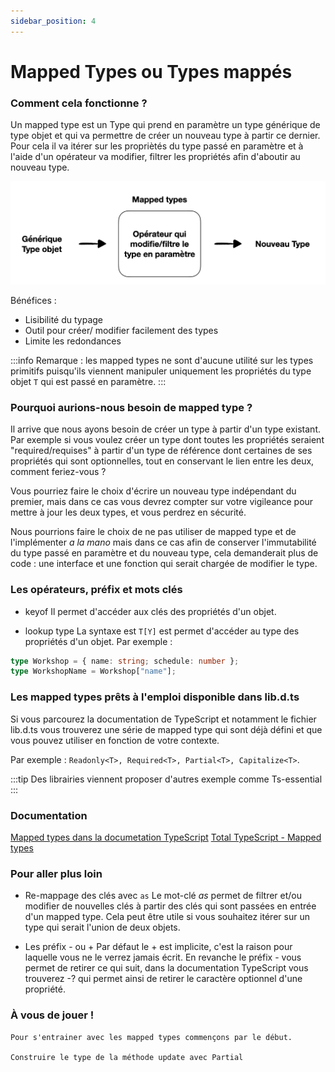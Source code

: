 ```yaml
---
sidebar_position: 4
---
```


# Mapped Types ou Types mappés

### Comment cela fonctionne ?

Un mapped type est un Type qui prend en paramètre un type générique de type objet et qui va permettre de créer un nouveau type à partir ce dernier. Pour cela il va itérer sur les propriètés du type passé en paramètre et à l'aide d'un opérateur va modifier, filtrer les propriétés afin d'aboutir au nouveau type.

![Schéma fonctionnement Mapped types](img/image-1.png)

Bénéfices :

- Lisibilité du typage
- Outil pour créer/ modifier facilement des types
- Limite les redondances

:::info
Remarque : les mapped types ne sont d'aucune utilité sur les types primitifs puisqu'ils viennent manipuler uniquement les propriétés du type objet `T` qui est passé en paramètre.
:::

### Pourquoi aurions-nous besoin de mapped type ?

Il arrive que nous ayons besoin de créer un type à partir d'un type existant. Par exemple si vous voulez créer un type dont toutes les propriétés seraient "required/requises" à partir d'un type de référence dont certaines de ses propriétés qui sont optionnelles, tout en conservant le lien entre les deux, comment feriez-vous ?

Vous pourriez faire le choix d'écrire un nouveau type indépendant du premier, mais dans ce cas vous devrez compter sur votre vigileance pour mettre à jour les deux types, et vous perdrez en sécurité.

Nous pourrions faire le choix de ne pas utiliser de mapped type et de l'implémenter _a la mano_ mais dans ce cas afin de conserver l'immutabilité du type passé en paramètre et du nouveau type, cela demanderait plus de code : une interface et une fonction qui serait chargée de modifier le type.

### Les opérateurs, préfix et mots clés

- keyof
  Il permet d'accéder aux clés des propriétés d'un objet.

- lookup type
  La syntaxe est `T[Y]` est permet d'accéder au type des propriétés d'un objet.
  Par exemple :

```ts
type Workshop = { name: string; schedule: number };
type WorkshopName = Workshop["name"];
```

### Les mapped types prêts à l'emploi disponible dans lib.d.ts

Si vous parcourez la documentation de TypeScript et notamment le fichier lib.d.ts vous trouverez une série de mapped type qui sont déjà défini et que vous pouvez utiliser en fonction de votre contexte.

Par exemple : `Readonly<T>, Required<T>, Partial<T>, Capitalize<T>`.

:::tip
Des librairies viennent proposer d'autres exemple comme Ts-essential
:::

### Documentation

[Mapped types dans la documetation TypeScript](https://www.typescriptlang.org/docs/handbook/2/mapped-types.html)
[Total TypeScript - Mapped types](https://www.totaltypescript.com/concepts/mapped-type)

### Pour aller plus loin

- Re-mappage des clés avec `as`
  Le mot-clé _as_ permet de filtrer et/ou modifier de nouvelles clés à partir des clés qui sont passées en entrée d'un mapped type. Cela peut être utile si vous souhaitez itérer sur un type qui serait l'union de deux objets.

- Les préfix - ou +
  Par défaut le + est implicite, c'est la raison pour laquelle vous ne le verrez jamais écrit. En revanche le préfix - vous permet de retirer ce qui suit, dans la documentation TypeScript vous trouverez -? qui permet ainsi de retirer le caractère optionnel d'une propriété.

### À vous de jouer !

```
Pour s'entrainer avec les mapped types commençons par le début.

Construire le type de la méthode update avec Partial



```
